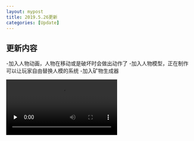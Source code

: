 ```yaml
---
layout: mypost
title: 2019.5.26更新
categories: [Update]
---
```


## 更新内容   

-加入人物动画，人物在移动或是破坏时会做出动作了
-加入人物模型，正在制作可以让玩家自由替换人模的系统
-加入矿物生成器

<video id="video" controls="" preload="none">
      <source id="mp4" src="https://1057237562.github.io/projectoe/posts/2019/05/26/preview.mp4" type="video/mp4">
</video>
